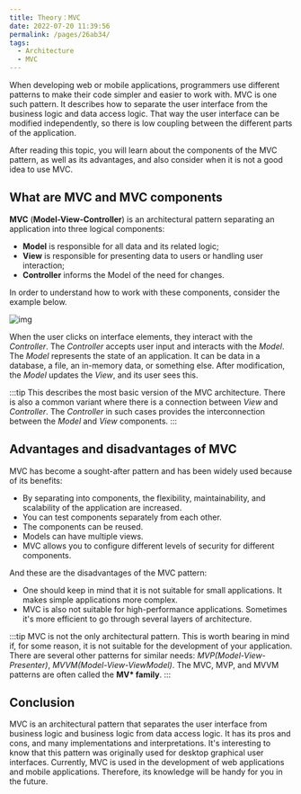 ```yaml
---
title: Theory：MVC
date: 2022-07-20 11:39:56
permalink: /pages/26ab34/
tags:
  - Architecture
  - MVC
---
```

When developing web or mobile applications, programmers use different patterns to make their code simpler and easier to work with. MVC is one such pattern. It describes how to separate the user interface from the business logic and data access logic. That way the user interface can be modified independently, so there is low coupling between the different parts of the application.

After reading this topic, you will learn about the components of the MVC pattern, as well as its advantages, and also consider when it is not a good idea to use MVC.

## What are MVC and MVC components

**MVC** (**Model-View-Controller**) is an architectural pattern separating an application into three logical components:

- **Model** is responsible for all data and its related logic;
- **View** is responsible for presenting data to users or handling user interaction;
- **Controller** informs the Model of the need for changes.

In order to understand how to work with these components, consider the example below.

![img](https://ucarecdn.com/a7757d38-f373-45af-a01a-2d109a5f4ae7/)

When the user clicks on interface elements, they interact with the *Controller*. The *Controller* accepts user input and interacts with the *Model*. The *Model* represents the state of an application. It can be data in a database, a file, an in-memory data, or something else. After modification, the *Model* updates the *View*, and its user sees this.


:::tip
This describes the most basic version of the MVC architecture. There is also a common variant where there is a connection between *View* and *Controller*. The *Controller* in such cases provides the interconnection between the *Model* and *View* components.
:::


## Advantages and disadvantages of MVC

MVC has become a sought-after pattern and has been widely used because of its benefits:

- By separating into components, the flexibility, maintainability, and scalability of the application are increased.
- You can test components separately from each other.
- The components can be reused.
- Models can have multiple views.
- MVC allows you to configure different levels of security for different components.

And these are the disadvantages of the MVC pattern:

- One should keep in mind that it is not suitable for small applications. It makes simple applications more complex.
- MVC is also not suitable for high-performance applications. Sometimes it's more efficient to go through several layers of architecture.


:::tip
MVC is not the only architectural pattern. This is worth bearing in mind if, for some reason, it is not suitable for the development of your application. There are several other patterns for similar needs: *MVP(Model-View-Presenter)*, *MVVM(Model-View-ViewModel)*. The MVC, MVP, and MVVM patterns are often called the **MV\* family**.
:::


## Conclusion

MVC is an architectural pattern that separates the user interface from business logic and business logic from data access logic. It has its pros and cons, and many implementations and interpretations. It's interesting to know that this pattern was originally used for desktop graphical user interfaces. Currently, MVC is used in the development of web applications and mobile applications. Therefore, its knowledge will be handy for you in the future.